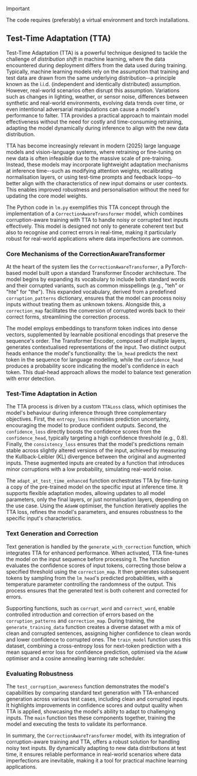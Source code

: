 
> [!IMPORTANT]  
> The code requires (preferably) a virtual environment and torch installations.

## Test-Time Adaptation (TTA)

Test-Time Adaptation (TTA) is a powerful technique designed to tackle the challenge of *distribution shift*
in machine learning, where the data encountered during deployment differs from the data used during training.
Typically, machine learning models rely on the assumption that training and test data are drawn from the same
underlying distribution--a principle known as the i.i.d. (independent and identically distributed) assumption.
However, real-world scenarios often disrupt this assumption. Variations such as changes in lighting, weather,
or sensor noise, differences between synthetic and real-world environments, evolving data trends over time,
or even intentional adversarial manipulations can cause a model's performance to falter. TTA provides a
practical approach to maintain model effectiveness without the need for costly and time-consuming retraining,
adapting the model dynamically during inference to align with the new data distribution.

TTA has become increasingly relevant in modern (2025) large language models and vision-language systems,
where retraining or fine-tuning on new data is often infeasible due to the massive scale of pre-training.
Instead, these models may incorporate lightweight adaptation mechanisms at inference time--such as modifying
attention weights, recalibrating normalisation layers, or using test-time prompts and feedback loops--to
better align with the characteristics of new input domains or user contexts. This enables improved robustness
and personalisation without the need for updating the core model weights.

The Python code in `lm.py` exemplifies this TTA concept through the implementation of a `CorrectionAwareTransformer`
model, which combines corruption-aware training with TTA to handle noisy or corrupted text inputs effectively.
This model is designed not only to generate coherent text but also to recognise and correct errors in real-time,
making it particularly robust for real-world applications where data imperfections are common.


### Core Mechanisms of the CorrectionAwareTransformer

At the heart of the system lies the `CorrectionAwareTransformer`, a PyTorch-based model built upon a standard
Transformer Encoder architecture. The model begins by expanding its vocabulary to include both standard words
and their corrupted variants, such as common misspellings (e.g., "teh" or "hte" for "the"). This expanded
vocabulary, derived from a predefined `corruption_patterns` dictionary, ensures that the model can process noisy
inputs without treating them as unknown tokens. Alongside this, a `correction_map` facilitates the conversion
of corrupted words back to their correct forms, streamlining the correction process.

The model employs embeddings to transform token indices into dense vectors, supplemented by learnable positional
encodings that preserve the sequence's order. The Transformer Encoder, composed of multiple layers, generates
contextualised representations of the input. Two distinct output heads enhance the model's functionality: the
`lm_head` predicts the next token in the sequence for language modelling, while the `confidence_head` produces
a probability score indicating the model's confidence in each token. This dual-head approach allows the model
to balance text generation with error detection.


### Test-Time Adaptation in Action

The TTA process is driven by a custom `TTALoss` class, which optimises the model's behaviour during inference
through three complementary objectives. First, the `entropy_loss` minimises prediction uncertainty, encouraging
the model to produce confident outputs. Second, the `confidence_loss` directly boosts the confidence scores
from the `confidence_head`, typically targeting a high confidence threshold (e.g., 0.8). Finally, the
`consistency_loss` ensures that the model's predictions remain stable across slightly altered versions of the
input, achieved by measuring the Kullback-Leibler (KL) divergence between the original and augmented inputs.
These augmented inputs are created by a function that introduces minor corruptions with a low probability,
simulating real-world noise.

The `adapt_at_test_time_enhanced` function orchestrates TTA by fine-tuning a copy of the pre-trained model on
the specific input at inference time. It supports flexible adaptation modes, allowing updates to all model
parameters, only the final layers, or just normalisation layers, depending on the use case. Using the `AdamW`
optimiser, the function iteratively applies the TTA loss, refines the model's parameters, and ensures
robustness to the specific input's characteristics.


### Text Generation and Correction

Text generation is handled by the `generate_with_correction` function, which integrates TTA for enhanced
performance. When activated, TTA fine-tunes the model on the input sequence before processing it. The function
evaluates the confidence scores of input tokens, correcting those below a specified threshold using the
`correction_map`. It then generates subsequent tokens by sampling from the `lm_head`'s predicted probabilities,
with a temperature parameter controlling the randomness of the output. This process ensures that the generated
text is both coherent and corrected for errors.

Supporting functions, such as `corrupt_word` and `correct_word`, enable controlled introduction and correction
of errors based on the `corruption_patterns` and `correction_map`. During training, the `generate_training_data`
function creates a diverse dataset with a mix of clean and corrupted sentences, assigning higher confidence
to clean words and lower confidence to corrupted ones. The `train_model` function uses this dataset, combining
a cross-entropy loss for next-token prediction with a mean squared error loss for confidence prediction, optimised
via the `AdamW` optimiser and a cosine annealing learning rate scheduler.


### Evaluating Robustness

The `test_corruption_awareness` function demonstrates the model's capabilities by comparing standard text
generation with TTA-enhanced generation across various test cases, including clean and corrupted inputs.
It highlights improvements in confidence scores and output quality when TTA is applied, showcasing the model's
ability to adapt to challenging inputs. The `main` function ties these components together, training the model
and executing the tests to validate its performance.

In summary, the `CorrectionAwareTransformer` model, with its integration of corruption-aware training and TTA,
offers a robust solution for handling noisy text inputs. By dynamically adapting to new data distributions at
test time, it ensures reliable performance in real-world scenarios where data imperfections are inevitable,
making it a tool for practical machine learning applications.

